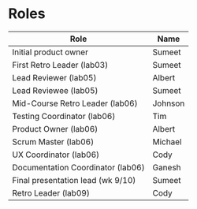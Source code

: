 # Roles

| Role                             |   Name              |
|----------------------------------|---------------------|   
| Initial product owner            | Sumeet              |
| First Retro Leader (lab03)       | Sumeet              |
| Lead Reviewer (lab05)            | Albert              |
| Lead Reviewee (lab05)            | Sumeet              |
| Mid-Course Retro Leader (lab06)  | Johnson             |
| Testing Coordinator (lab06)      | Tim                 |
| Product Owner (lab06)            | Albert              |
| Scrum Master (lab06)             | Michael             |
| UX Coordinator (lab06)           | Cody                |
| Documentation Coordinator (lab06)| Ganesh              |
| Final presentation lead (wk 9/10)| Sumeet              |
| Retro Leader (lab09)             | Cody                |
